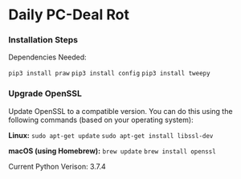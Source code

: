 # Daily PC-Deal Rot


### Installation Steps

Dependencies Needed:

`pip3 install praw`
`pip3 install config`
`pip3 install tweepy`

### Upgrade OpenSSL

Update OpenSSL to a compatible version. You can do this using the following commands (based on your operating system):

__Linux:__
`sudo apt-get update`
`sudo apt-get install libssl-dev`

__macOS (using Homebrew):__
`brew update`
`brew install openssl`

Current Python Verison: 3.7.4